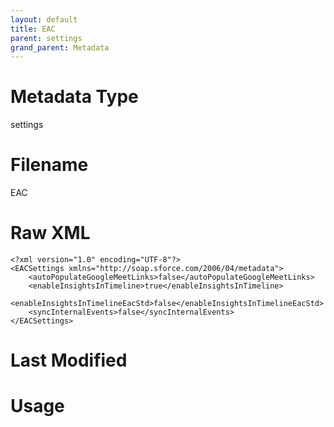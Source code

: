 ```yaml
---
layout: default
title: EAC
parent: settings
grand_parent: Metadata
---
```

# Metadata Type
settings


# Filename 
EAC


# Raw XML
```
<?xml version="1.0" encoding="UTF-8"?>
<EACSettings xmlns="http://soap.sforce.com/2006/04/metadata">
    <autoPopulateGoogleMeetLinks>false</autoPopulateGoogleMeetLinks>
    <enableInsightsInTimeline>true</enableInsightsInTimeline>
    <enableInsightsInTimelineEacStd>false</enableInsightsInTimelineEacStd>
    <syncInternalEvents>false</syncInternalEvents>
</EACSettings>
```


# Last Modified


# Usage
